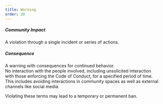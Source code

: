 ```yaml
---
title: Warning
order: 20
---
```


##### Community Impact
A violation through a single incident or series of actions.
 
##### Consequence
A warning with consequences for continued behavior.  
No interaction with the people involved, including unsolicited 
interaction with those enforcing the Code of Conduct, for a 
specified period of time. This includes avoiding interactions 
in community spaces as well as external channels like social
media. 

Violating these terms may lead to a temporary or permanent ban.
